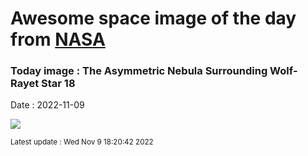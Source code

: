 
# Awesome space image of the day from [NASA](https://api.nasa.gov/)

### Today image : The Asymmetric Nebula Surrounding Wolf-Rayet Star 18
Date : 2022-11-09

![](https://apod.nasa.gov/apod/image/2211/wr18_woronow_960.jpg)

<small>Latest update : Wed Nov  9 18:20:42 2022</small>
        